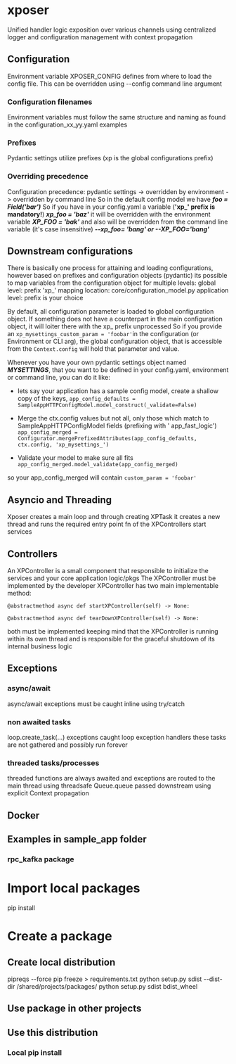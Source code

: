 # xposer

Unified handler logic exposition over various channels using centralized logger and configuration management with
context propagation

## Configuration

Environment variable XPOSER_CONFIG defines from where to load the config file. This can be overridden using --config
command line argument

### Configuration filenames

Environment variables must follow the same structure and naming as found in the configuration_xx_yy.yaml examples

### Prefixes

Pydantic settings utilize prefixes (xp is the global configurations prefix)

### Overriding precedence

Configuration precedence: pydantic settings -> overridden by environment -> overridden by command line
So in the default config model we have
**_foo = Field('bar')_**
So if you have in your config.yaml a variable (**'xp_' prefix is mandatory!**)
**_xp_foo = 'baz'_**
it will be overridden with the environment variable
**_XP_FOO = 'bak'_**
and also will be overridden from the command line variable (it's case insensitive)
**_--xp_foo= 'bang' or --XP_FOO='bang'_**

## Downstream configurations

There is basically one process for attaining and loading configurations, however based on prefixes and configuration
objects (pydantic) its possible to map variables from the configuration object for multiple levels:
global level: prefix 'xp_' mapping location: core/configuration_model.py
application level: prefix is your choice

By default, all configuration parameter is loaded to global configuration object. If something does not have a
counterpart in the main configuration object, it will loiter there with the xp_ prefix unprocessed
So if you provide an `xp_mysettings_custom_param = 'foobar'`in the configuration (or Environment or CLI arg), the global
configuration object, that is accessible from the `Context.config` will hold that parameter and value.

Whenever you have your own pydantic settings object named **_MYSETTINGS_**, that you want to be defined in your
config.yaml, environment or command line, you can do it like:

- lets say your application has a sample config model, create a shallow copy of the keys,
  `app_config_defaults = SampleAppHTTPConfigModel.model_construct(_validate=False)`

- Merge the ctx.config values but not all, only those which match to SampleAppHTTPConfigModel fields (prefixing with '
  app_fast_logic')
  `app_config_merged = Configurator.mergePrefixedAttributes(app_config_defaults, ctx.config, 'xp_mysettings_')`

- Validate your model to make sure all fits
  `app_config_merged.model_validate(app_config_merged)`

so your app_config_merged will contain `custom_param = 'foobar'`

## Asyncio and Threading

Xposer creates a main loop and through creating XPTask it creates a new thread and runs the required entry point fn
of the XPControllers start services

## Controllers

An XPController is a small component that responsible to initialize the services and your core application logic/pkgs
The XPController must be implemented by the developer
XPController has two main implementable method:

`@abstractmethod
async def startXPController(self) -> None:`

`@abstractmethod
async def tearDownXPController(self) -> None:`

both must be implemented keeping mind that the XPController is running within its own thread and is responsible for the
graceful shutdown of its internal business logic

## Exceptions

### async/await

async/await exceptions must be caught inline using try/catch

### non awaited tasks

loop.create_task(...) exceptions caught loop exception handlers
these tasks are not gathered and possibly run forever

### threaded tasks/processes

threaded functions are always awaited and exceptions are routed to the main thread using threadsafe Queue.queue passed
downstream using explicit Context propagation

## Docker

## Examples in sample_app folder

### rpc_kafka package

# Import local packages

pip install

# Create a package

## Create local distribution

pipreqs --force
pip freeze > requirements.txt
python setup.py sdist --dist-dir /shared/projects/packages/
python setup.py sdist bdist_wheel

## Use package in other projects

## Use this distribution

### Local pip install
